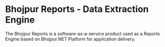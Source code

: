 # Bhojpur Reports - Data Extraction Engine
The Bhojpur Reports is a software-as-a-service product used as a Reports Engine based on Bhojpur.NET Platform for application delivery.
